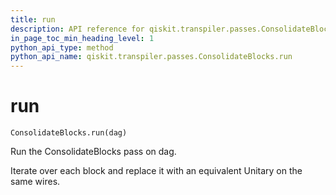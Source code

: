 ```yaml
---
title: run
description: API reference for qiskit.transpiler.passes.ConsolidateBlocks.run
in_page_toc_min_heading_level: 1
python_api_type: method
python_api_name: qiskit.transpiler.passes.ConsolidateBlocks.run
---
```


# run

<span id="qiskit.transpiler.passes.ConsolidateBlocks.run" />

`ConsolidateBlocks.run(dag)`

Run the ConsolidateBlocks pass on dag.

Iterate over each block and replace it with an equivalent Unitary on the same wires.

